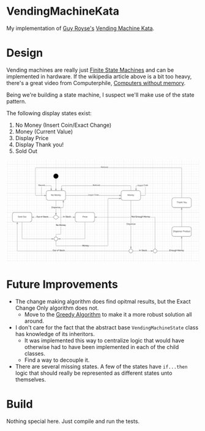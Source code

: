 # VendingMachineKata

My implementation of [Guy Royse's][1] [Vending Machine Kata][2].

  [1]:https://github.com/guyroyse
  [2]:https://github.com/guyroyse/vending-machine-kata

# Design

Vending machines are really just [Finite State Machines][3] and can be implemented in hardware. If the wikipedia article above is a bit too heavy, there's a great video from Computerphile, [Computers without memory][4].

Being we're building a state machine, I suspect we'll make use of the state pattern.

  [3]:https://en.wikipedia.org/wiki/Finite-state_machine
  [4]:https://www.youtube.com/watch?v=vhiiia1_hC4

The following display states exist:
 1. No Money (Insert Coin/Exact Change)
 2. Money (Current Value)
 3. Display Price
 4. Display Thank you!
 5. Sold Out

![state diagram](StateDiagram.png)

# Future Improvements

 - The change making algorithm does find opitmal results, but the Exact Change Only algorithm does not.
   - Move to the [Greedy Algorithm][5] to make it a more robust solution all around.
 - I don't care for the fact that the abstract base `VendingMachineState` class has knowledge of its inheritors.
   - It was implemented this way to centralize logic that would have otherwise had to have been implemented in each of the child classes.
   - Find a way to decouple it.
 - There are several missing states. A few of the states have `if...then` logic that should really be represented as different states unto themselves.
 
 [5]:https://en.wikipedia.org/wiki/Greedy_algorithm

# Build

Nothing special here. Just compile and run the tests.
